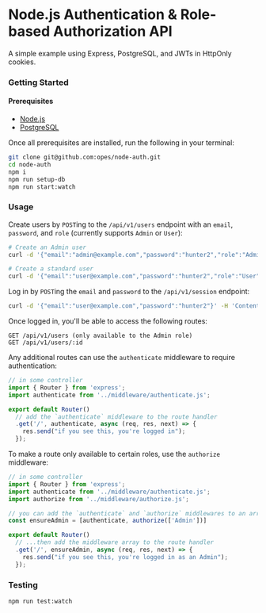 # Node.js Authentication & Role-based Authorization API
A simple example using Express, PostgreSQL, and JWTs in HttpOnly cookies.

### Getting Started

#### Prerequisites
- [Node.js](https://nodejs.org/en/download/)
- [PostgreSQL](https://www.postgresql.org/download/)

Once all prerequisites are installed, run the following in your terminal:

```bash
git clone git@github.com:opes/node-auth.git
cd node-auth
npm i
npm run setup-db
npm run start:watch
```

### Usage
Create users by `POST`ing to the `/api/v1/users` endpoint with an `email`, `password`, and `role` (currently supports `Admin` or `User`):
```bash
# Create an Admin user
curl -d '{"email":"admin@example.com","password":"hunter2","role":"Admin"}' -H 'Content-Type: application/json' http://localhost:3000/api/v1/users

# Create a standard user
curl -d '{"email":"user@example.com","password":"hunter2","role":"User"}' -H 'Content-Type: application/json' http://localhost:3000/api/v1/users
```

Log in by `POST`ing the `email` and `password` to the `/api/v1/session` endpoint:
```bash
curl -d '{"email":"user@example.com","password":"hunter2"}' -H 'Content-Type: application/json' http://localhost:3000/api/v1/session
```

Once logged in, you'll be able to access the following routes:
```
GET /api/v1/users (only available to the Admin role)
GET /api/v1/users/:id
```

Any additional routes can use the `authenticate` middleware to require authentication:
```js
// in some controller
import { Router } from 'express';
import authenticate from '../middleware/authenticate.js';

export default Router()
  // add the `authenticate` middleware to the route handler
  .get('/', authenticate, async (req, res, next) => {
    res.send("if you see this, you're logged in");
  });
```

To make a route only available to certain roles, use the `authorize` middleware:
```js
// in some controller
import { Router } from 'express';
import authenticate from '../middleware/authenticate.js';
import authorize from '../middleware/authorize.js';

// you can add the `authenticate` and `authorize` middlewares to an array
const ensureAdmin = [authenticate, authorize(['Admin'])]

export default Router()
  // ...then add the middleware array to the route handler
  .get('/', ensureAdmin, async (req, res, next) => {
    res.send("if you see this, you're logged in as an Admin");
  });
```

### Testing

```bash
npm run test:watch
```
